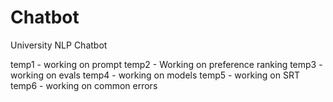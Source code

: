 # Chatbot
University NLP Chatbot


temp1 - working on prompt
temp2 - Working on preference ranking
temp3 - working on evals
temp4 - working on models 
temp5 - working on SRT
temp6 - working on common errors 